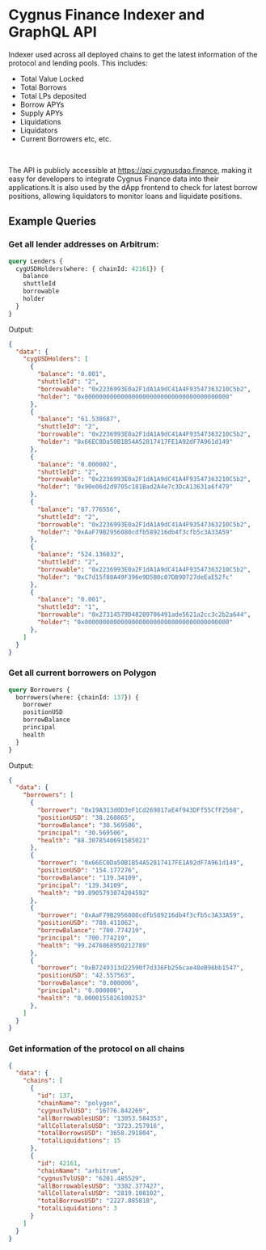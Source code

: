 # Cygnus Finance Indexer and GraphQL API

Indexer used across all deployed chains to get the latest information of the protocol and lending pools. This includes:

* Total Value Locked
* Total Borrows
* Total LPs deposited
* Borrow APYs
* Supply APYs
* Liquidations
* Liquidators
* Current Borrowers
etc, etc.
<br /> 

The API is publicly accessible at https://api.cygnusdao.finance, making it easy for developers to integrate Cygnus Finance data into their applications.It is also used by the dApp frontend to check for latest borrow positions, allowing liquidators to monitor loans and liquidate positions.

## Example Queries

### Get all lender addresses on Arbitrum:

```graphql
query Lenders {
  cygUSDHolders(where: { chainId: 42161}) {
    balance
    shuttleId
    borrowable
    holder
  }
}
```

Output:

```JSON
{
  "data": {
    "cygUSDHolders": [
      {
        "balance": "0.001",
        "shuttleId": "2",
        "borrowable": "0x2236993E0a2F1dA1A9dC41A4F93547363210C5b2",
        "holder": "0x0000000000000000000000000000000000000000"
      },
      {
        "balance": "61.538687",
        "shuttleId": "2",
        "borrowable": "0x2236993E0a2F1dA1A9dC41A4F93547363210C5b2",
        "holder": "0x66EC0Da50B1B54A52817417FE1A92dF7A961d149"
      },
      {
        "balance": "0.000002",
        "shuttleId": "2",
        "borrowable": "0x2236993E0a2F1dA1A9dC41A4F93547363210C5b2",
        "holder": "0x90e06d2d9705c181Bad2A4e7c3DcA13631a6f479"
      },
      {
        "balance": "87.776556",
        "shuttleId": "2",
        "borrowable": "0x2236993E0a2F1dA1A9dC41A4F93547363210C5b2",
        "holder": "0xAaF79B2956080cdfb589216db4f3cfb5c3A33A59"
      },
      {
        "balance": "524.136032",
        "shuttleId": "2",
        "borrowable": "0x2236993E0a2F1dA1A9dC41A4F93547363210C5b2",
        "holder": "0xC7d15f80A49F396e9D5B0c07DB9D727deEaE52fc"
      },
      {
        "balance": "0.001",
        "shuttleId": "1",
        "borrowable": "0x27314579D48209786491ade5621a2cc3c2b2a644",
        "holder": "0x0000000000000000000000000000000000000000"
      },
    ]
  }
}
```
### Get all current borrowers on Polygon

```graphql
query Borrowers {
  borrowers(where: {chainId: 137}) {
    borrower
    positionUSD
    borrowBalance
    principal
    health
  }
}
```

Output:

```JSON
{
  "data": {
    "borrowers": [
      {
        "borrower": "0x19A313d0D3eF1Cd269817aE4f943DFf55CfF2568",
        "positionUSD": "38.260865",
        "borrowBalance": "30.569506",
        "principal": "30.569506",
        "health": "88.3078540691585021"
      },
      {
        "borrower": "0x66EC0Da50B1B54A52817417FE1A92dF7A961d149",
        "positionUSD": "154.177276",
        "borrowBalance": "139.34109",
        "principal": "139.34109",
        "health": "99.8905793074204592"
      },
      {
        "borrower": "0xAaF79B2956080cdfb589216db4f3cfb5c3A33A59",
        "positionUSD": "780.411062",
        "borrowBalance": "700.774219",
        "principal": "700.774219",
        "health": "99.2476868950212789"
      },
      {
        "borrower": "0xB7249313d22590f7d336Fb256cae48eB96bb1547",
        "positionUSD": "42.557563",
        "borrowBalance": "0.000006",
        "principal": "0.000006",
        "health": "0.0000155826100253"
      },
    ]
  }
}
```
### Get information of the protocol on all chains

```JSON
{
  "data": {
    "chains": [
      {
        "id": 137,
        "chainName": "polygon",
        "cygnusTvlUSD": "16776.842269",
        "allBorrowablesUSD": "13053.584353",
        "allCollateralsUSD": "3723.257916",
        "totalBorrowsUSD": "3658.291804",
        "totalLiquidations": 15
      },
      {
        "id": 42161,
        "chainName": "arbitrum",
        "cygnusTvlUSD": "6201.485529",
        "allBorrowablesUSD": "3382.377427",
        "allCollateralsUSD": "2819.108102",
        "totalBorrowsUSD": "2227.885818",
        "totalLiquidations": 3
      }
    ]
  }
}
```



